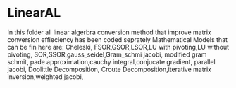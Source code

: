# LinearAL
In this folder all linear algerbra conversion method that improve matrix conversion effieciency has been coded seprately
Mathematical Models that can be fin here are:
Cheleski, FSOR,GSOR,LSOR,LU with pivoting,LU without pivoting, SOR,SSOR,gauss_seidel,Gram_schmi
jacobi, modified gram schmit, pade approximation,cauchy integral,conjucate gradient, parallel jacobi, Doolittle Decomposition,
Croute Decomposition,iterative matrix inversion,weighted jacobi,
